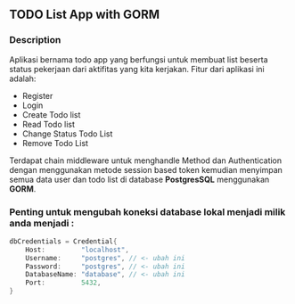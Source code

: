 ## TODO List App with GORM

### Description

Aplikasi bernama todo app yang berfungsi untuk membuat list beserta status pekerjaan dari aktifitas yang kita kerjakan. Fitur dari aplikasi ini adalah:

- Register
- Login
- Create Todo list
- Read Todo list
- Change Status Todo List
- Remove Todo List

Terdapat chain middleware untuk menghandle Method dan Authentication dengan menggunakan metode session based token kemudian menyimpan semua data user dan todo list di database **PostgresSQL** menggunakan **GORM**.

### Penting untuk mengubah koneksi database lokal menjadi milik anda menjadi :

```go
dbCredentials = Credential{
    Host:         "localhost",
    Username:     "postgres", // <- ubah ini
    Password:     "postgres", // <- ubah ini
    DatabaseName: "database", // <- ubah ini
    Port:         5432,
}
```
